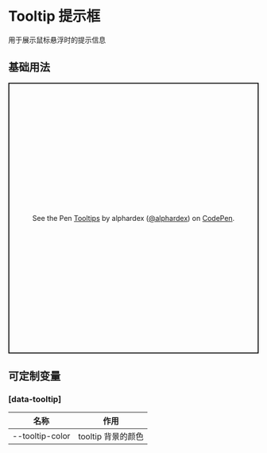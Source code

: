 # Tooltip 提示框

用于展示鼠标悬浮时的提示信息

## 基础用法

<p class="codepen" data-height="265" data-theme-id="dark" data-default-tab="html,result" data-user="alphardex" data-slug-hash="JjdmKjb" style="height: 545px; box-sizing: border-box; display: flex; align-items: center; justify-content: center; border: 2px solid; margin: 1em 0; padding: 1em;" data-pen-title="Tooltips">
  <span>See the Pen <a href="https://codepen.io/alphardex/pen/JjdmKjb">
  Tooltips</a> by alphardex (<a href="https://codepen.io/alphardex">@alphardex</a>)
  on <a href="https://codepen.io">CodePen</a>.</span>
</p>
<script async src="https://static.codepen.io/assets/embed/ei.js"></script>

## 可定制变量

### [data-tooltip]

| 名称            | 作用               |
| --------------- | ------------------ |
| --tooltip-color | tooltip 背景的颜色 |

